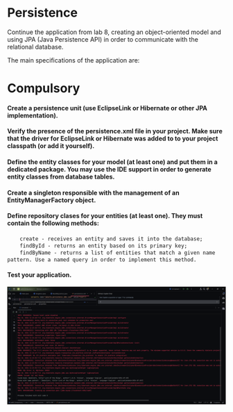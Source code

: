 
 # Persistence
Continue the application from lab 8, creating an object-oriented model and using JPA (Java Persistence API) in order to communicate with the relational database.

The main specifications of the application are:

# Compulsory 

####    Create a persistence unit (use EclipseLink or Hibernate or other JPA implementation).
####    Verify the presence of the persistence.xml file in your project. Make sure that the driver for EclipseLink or Hibernate was added to to your project classpath (or add it yourself).
####    Define the entity classes for your model (at least one) and put them in a dedicated package. You may use the IDE support in order to generate entity classes from database tables.
####    Create a singleton responsible with the management of an EntityManagerFactory object.
####    Define repository clases for your entities (at least one). They must contain the following methods:
        create - receives an entity and saves it into the database;
        findById - returns an entity based on its primary key;
        findByName - returns a list of entities that match a given name pattern. Use a named query in order to implement this method. 
####   Test your application. 
![screenshot1](1.png)
